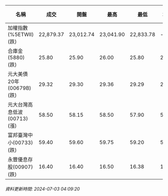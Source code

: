 | 名稱 | 成交 | 開盤 | 最高 | 最低 | 均價 | 成交金額(億) | 昨收 | 漲跌幅 | 漲跌 | 總量 | 昨量 | 振幅 |
| -------- | -------- | -------- | -------- |-------- | -------- | -------- |-------- |-------- |-------- | -------- | -------- |-------- |
|加權指數(%5ETWII) (跌)|22,879.37|23,012.74|23,041.90|22,833.78|-|4,808.94|23,058.57|0.78%|179.20|10,649,718|0|0.90%|
|合庫金(5880) (跌)|25.80|25.90|26.00|25.80|25.86|3.06|26.00|0.77%|0.20|11,827|8,113|0.77%|
|元大美債20年(00679B) (跌)|29.32|29.30|29.36|29.29|29.32|27.97|29.50|0.61%|0.18|95,411|121,033|0.24%|
|元大台灣高息低波(00713) (漲)|58.50|58.15|58.50|57.90|58.20|4.78|58.15|0.60%|0.35|8,206|11,552|1.03%|
|富邦臺灣中小(00733) (跌)|59.40|59.60|59.75|59.20|59.45|1.01|59.65|0.42%|0.25|1,697|1,723|0.92%|
|永豐優息存股(00907) (跌)|16.40|16.40|16.50|16.38|16.42|0.512|16.45|0.30%|0.05|3,118|2,270|0.73%|
###### 資料更新時間: 2024-07-03 04:09:20